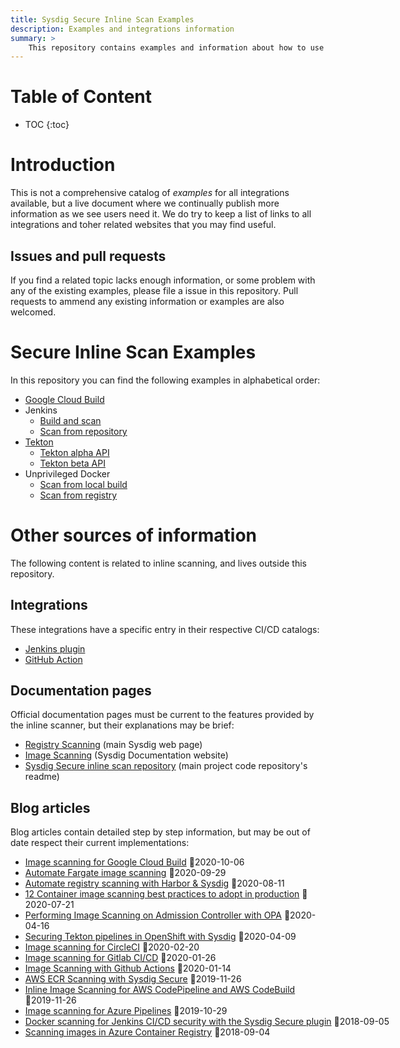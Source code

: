 ```yaml
---
title: Sysdig Secure Inline Scan Examples
description: Examples and integrations information
summary: >
    This repository contains examples and information about how to use Sysdig Secure inline scan in different integrations and use case scenarios.
---
```

# Table of Content

* TOC
{:toc}

# Introduction

This is not a comprehensive catalog of _examples_ for all integrations available, but a live document where we continually publish more information as we see users need it. We do try to keep a list of links to all integrations and toher related websites that you may find useful.

## Issues and pull requests

If you find a related topic lacks enough information, or some problem with any of the existing examples, please file a issue in this repository. Pull requests to ammend any existing information or examples are also welcomed.

# Secure Inline Scan Examples

In this repository you can find the following examples in alphabetical order:

* [Google Cloud Build](https://github.com/sysdiglabs/secure-inline-scan-examples/tree/main/google-cloud-build)
* Jenkins
  * [Build and scan](https://github.com/sysdiglabs/secure-inline-scan-examples/tree/main/jenkins/jenkins-build-and-scan)
  * [Scan from repository](https://github.com/sysdiglabs/secure-inline-scan-examples/tree/main/jenkins/jenkins-scan-from-repo)
* [Tekton](https://github.com/sysdiglabs/secure-inline-scan-examples/tree/main/tekton)
  * [Tekton alpha API](https://github.com/sysdiglabs/secure-inline-scan-examples/tree/main/tekton/alpha)
  * [Tekton beta API](https://github.com/sysdiglabs/secure-inline-scan-examples/tree/main/tekton/beta)
* Unprivileged Docker
  * [Scan from local build](https://github.com/sysdiglabs/secure-inline-scan-examples/blob/main/unprivileged-docker/localbuild_scan.sh)
  * [Scan from registry](https://github.com/sysdiglabs/secure-inline-scan-examples/blob/main/unprivileged-docker/registry_scan.sh)

# Other sources of information

The following content is related to inline scanning, and lives outside this repository.

## Integrations

These integrations have a specific entry in their respective CI/CD catalogs:

  * [Jenkins plugin](https://plugins.jenkins.io/sysdig-secure/)
  * [GitHub Action](https://github.com/marketplace/actions/sysdig-secure-inline-scan)


## Documentation pages

Official documentation pages must be current to the features provided by the inline scanner, but their explanations may be brief:

* [Registry Scanning](https://sysdig.com/products/kubernetes-security/image-scanning/) (main Sysdig web page)
* [Image Scanning](https://docs.sysdig.com/en/image-scanning.html) (Sysdig Documentation website)
* [Sysdig Secure inline scan repository](https://github.com/sysdiglabs/secure-inline-scan) (main project code repository's readme)

## Blog articles

Blog articles contain detailed step by step information, but may be out of date respect their current implementations:

* [Image scanning for Google Cloud Build](https://sysdig.com/blog/image-scanning-google-cloud-build/) 📅2020-10-06
* [Automate Fargate image scanning](https://sysdig.com/blog/fargate-image-scanning/) 📅2020-09-29
* [Automate registry scanning with Harbor & Sysdig](https://sysdig.com/blog/harbor-registry-scanning/) 📅2020-08-11
* [12 Container image scanning best practices to adopt in production](https://sysdig.com/blog/image-scanning-best-practices/) 📅2020-07-21
* [Performing Image Scanning on Admission Controller with OPA](https://sysdig.com/blog/image-scanning-admission-controller/) 📅2020-04-16
* [Securing Tekton pipelines in OpenShift with Sysdig](https://sysdig.com/blog/securing-tekton-pipelines-openshift/) 📅2020-04-09
* [Image scanning for CircleCI](https://sysdig.com/blog/image-scanning-circleci/)  <nobr>📅2020-02-20</nobr>
* [Image scanning for Gitlab CI/CD](https://sysdig.com/blog/gitlab-ci-cd-image-scanning/) <nobr>📅2020-01-26</nobr>
* [Image Scanning with Github Actions](https://sysdig.com/blog/image-scanning-github-actions/) <nobr>📅2020-01-14</nobr>
* [AWS ECR Scanning with Sysdig Secure](https://sysdig.com/blog/aws-ecr-scanning/) <nobr>📅2019-11-26</nobr>
* [Inline Image Scanning for AWS CodePipeline and AWS CodeBuild](https://sysdig.com/blog/image-scanning-aws-codepipeline-codebuild/) <nobr>📅2019-11-26</nobr>
* [Image scanning for Azure Pipelines](https://sysdig.com/blog/image-scanning-azure-pipelines/) <nobr>📅2019-10-29
* [Docker scanning for Jenkins CI/CD security with the Sysdig Secure plugin](https://sysdig.com/blog/docker-scanning-jenkins/) <nobr>📅2018-09-05</nobr>
* [Scanning images in Azure Container Registry](https://sysdig.com/blog/scanning-images-in-azure-container-registry/) <nobr>📅2018-09-04</nobr>




